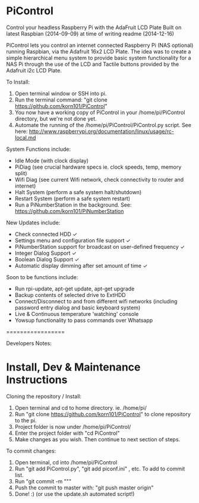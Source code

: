 PiControl
=========

Control your headless Raspberry Pi with the AdaFruit LCD Plate
Built on latest Raspbian (2014-09-09) at time of writing readme (2014-12-16)

PiControl lets you control an internet connected Raspberry Pi (NAS optional) running Raspbian, via the Adafruit 16x2 LCD Plate. The idea was to create a simple hierarchical menu system to provide basic system functionality for a NAS Pi through the use of the LCD and Tactile buttons provided by the Adafruit i2c LCD Plate.

To Install: 
  1. Open terminal window or SSH into pi.
  2. Run the terminal command: "git clone https://github.com/korn101/PiControl"
  3. You now have a working copy of PiControl in your /home/pi/PiControl directory, but we're not done yet.
  4. Automate the running of the /home/pi/PiControl/PiControl.py script. See here: http://www.raspberrypi.org/documentation/linux/usage/rc-local.md

System Functions include:
* Idle Mode (with clock display)
* PiDiag (see crucial hardware specs ie. clock speeds, temp, memory split)
* Wifi Diag (see current Wifi network, check connectivity to router and internet)
* Halt System (perform a safe system halt/shutdown)
* Restart System (perform a safe system restart)
* Run a PiNumberStation in the background. See: https://github.com/korn101/PiNumberStation

New Updates include:
* Check connected HDD ✓
* Settings menu and configuration file support ✓
* PiNumberStation support for broadcast on user-defined frequency ✓
* Integer Dialog Support ✓
* Boolean Dialog Support ✓
* Automatic display dimming after set amount of time ✓

Soon to be functions include:
* Run rpi-update, apt-get update, apt-get upgrade
* Backup contents of selected drive to ExtHDD
* Connect/Disconnect to and from different wifi networks (including password entry dialog and basic keyboard system)
* Live & Continuous temperature 'watching' console
* Yowsup functionality to pass commands over Whatsapp

=================

Developers Notes:

Install, Dev & Maintenance Instructions
===
Cloning the repository / Install:
  1. Open terminal and cd to home directory. ie. /home/pi/
  2. Run "git clone https://github.com/korn101/PiControl" to clone repository to the pi.
  3. Project folder is now under /home/pi/PiControl/
  4. Enter the project folder with "cd PiControl"
  5. Make changes as you wish. Then continue to next section of steps.

To commit changes:
  1. Open terminal, cd into /home/pi/PiControl
  2. Run "git add PiControl.py", "git add piconf.ini" , etc. To add to commit list.
  3. Run "git commit -m "<commit message>""
  4. Push the commit to master with: "git push master origin"
  5. Done! :)
(or use the update.sh automated script!)
